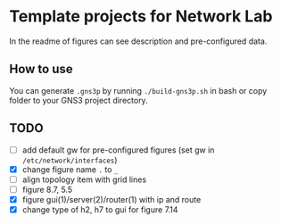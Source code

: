 # Template projects for Network Lab

In the readme of figures can see description and pre-configured data.

## How to use

You can generate `.gns3p` by running `./build-gns3p.sh` in bash or copy folder to your GNS3 project directory.

## TODO

* [ ] add default gw for pre-configured figures (set gw in `/etc/network/interfaces`)
* [X] change figure name `.` to `_`
* [ ] align topology item with grid lines
* [ ] figure 8.7, 5.5
* [X] figure gui(1)/server(2)/router(1) with ip and route
* [X] change type of h2, h7 to gui for figure 7.14
